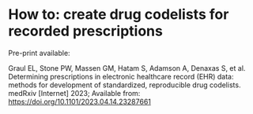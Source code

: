 # How to: create drug codelists for recorded prescriptions
Pre-print available:

Graul EL, Stone PW, Massen GM, Hatam S, Adamson A, Denaxas S, et al. Determining prescriptions in electronic healthcare record (EHR) data: methods for development of standardized, reproducible drug codelists. medRxiv [Internet] 2023; Available from: https://doi.org/10.1101/2023.04.14.23287661

